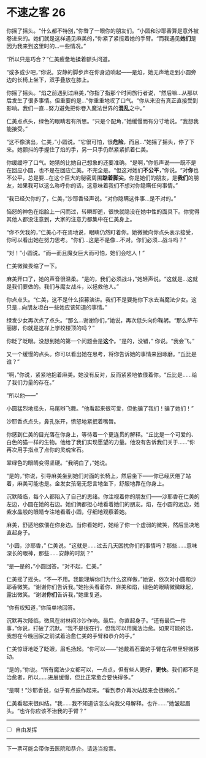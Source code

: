 # 不速之客 26

你摇了摇头。“什么都不特别，”你瞥了一眼你的朋友们。“小圆和沙耶香算是意外被卷进来的。她们就是这样遇见麻美的，”你紧了紧揽着她的手臂。“而我遇见**她们**是因为我来到这里时的...一些情况。”

“所以只是巧合？”仁美疲惫地揉着额头问道。

“或多或少吧，”你说。安静的脚步声在你身边响起——是焰，她无声地走到小圆旁边的长椅上坐下，双手叠放在膝上。

你摇了摇头。“焰之前遇到过麻美，”你指了指那个时间旅行者说，“然后嘛...从那以后发生了很多事情。但重要的是...”你重重地叹了口气。“你从来没有真正直接受到影响。我们一直...努力避免把你卷入魔法世界的**混乱**之中。”

仁美点点头，绿色的眼睛若有所思。“只是个配角，”她缓慢而有分寸地说。“我想我能接受。”

“这不像演出，仁美，”小圆说。“它很可怕，很**危险**，而且...”她摇了摇头，停了下来。她颤抖的手握住了焰的手，另一只手仍然紧紧抓着仁美。

你缓缓呼了口气。她猜的比她自己想象的还要准确。“是啊，”你低声说——既不是在回应小圆，也不是在回应仁美。不完全是。“但这对她们**不公平**，”你说。“对**你**也不公平，总是要...在这个巨大的秘密周围**踮着脚尖**。你是她们的朋友，是**我们**的朋友，如果我可以这么称呼你的话，这意味着我们不想对你隐瞒任何事情。”

“我已经欠你的了，仁美，”沙耶香轻声说。“对你隐瞒这件事...是不对的。”

恼怒的神色在焰脸上一闪而过，转瞬即逝，很快就隐没在她中性的面具下。你觉得其他人都没注意到，大家的注意力都集中在仁美身上。

“你不欠我的，”仁美心不在焉地说，眼睛仍然盯着你。她微微向你点头表示接受，你可以看出她在努力思考。“你们...这是不是像...不对。你们必须...战斗吗？”

“对！”小圆说。“而—而且魔女巨大而可怕，她们会吃人！”

仁美微微畏缩了一下。

麻美开口了，她的声音很温柔。“是的，我们必须战斗，”她轻声说。“这就是...这就是我们要做的。我们与魔女战斗，以拯救他人。”

你点点头。“仁美，这不是什么招募演讲。我们不是要拖你下水去当魔法少女。这只是...向朋友坦白一些她应该知道的事情。”

绿发少女再次点了点头。“那么...谢谢你们，”她说，再次低头向你鞠躬。“那么萨布丽娜，你就是这样上学校楼顶的吗？”

你眨了眨眼。没想到她的第一个问题会是**这个**。“是的，没错，” 你说。“我会飞。”

又一个缓慢的点头。你可以看出她在思考，将你告诉她的事情来回琢磨。“丘比是谁？”

“啊，”你说，紧紧地抱着麻美。她没有反对，反而紧紧地依偎着你。“丘比是……给了我们力量的存在。”

“所以他——”

小圆猛烈地摇头，马尾辫飞舞。“他看起来很可爱，但他骗了我们！骗了她们！”

沙耶香点点头，鼻孔张开，愤怒地紧抿着嘴唇。

你感到仁美的目光落在你身上，等待着一个更连贯的解释。“丘比是一个可爱的、白色的猫一样的生物。他给了我们实现愿望的力量。他没有告诉我们关于……”你再次用手指点了点你的灵魂宝石。

翠绿色的眼睛变得坚硬。“我明白了，”她说。

“是的，”你说，引导麻美坐到她们对面的长椅上，然后坐下——你已经厌倦了站着，麻美可能也是。金发女孩毫无怨言地坐下，舒服地靠在你身上。

沉默降临，每个人都陷入了自己的思绪。你注视着你的朋友们——沙耶香在仁美的左边，小圆在她的右边。她们俩都担心地看着她们的朋友。焰，在小圆的远边，她紫水晶般的眼睛专注地看着小圆，仔细地观察着她。

麻美，舒适地依偎在你身边。当你看她时，她给了你一个虚弱的微笑，然后坚决地直起身子。

“小圆，沙耶香，” 仁美说。“这就是……过去几天困扰你们的事情吗？那些……意味深长的眼神，那些……安静的时刻？”

“是—是的，”小圆回答。“对不起，仁美。”

仁美摇了摇头。“不—不用。我能理解你们为什么这样做，”她说，依次对小圆和沙耶香微笑。“谢谢你们告诉我。”她抬头看着你、麻美和焰，绿色的眼睛微微眯起，露出微笑。“谢谢**你们**告诉我，”她重复道。

“你有权知道，”你简单地回答。

沉默再次降临，微风在树林间沙沙作响。最后，你直起身子。“还有最后一件事，”你说，打破了沉默。“我不是很在行，但我可以用魔法治愈。如果可能的话，我想在今晚回家之前试着治愈仁美的手臂和恭介的手。”

仁美惊讶地眨了眨眼，眉毛扬起。“你可以——”她戴着石膏的手臂在吊带里轻微移动。

“是的，”你说。“所有魔法少女都可以，一点点，但有些人更好，**更快**。我们都不是治愈者，所以……进展缓慢，但比正常愈合要快得多。”

“是啊！”沙耶香说，似乎有点振作起来。“看到恭介再次站起来会很棒的。”

仁美看起来很纠结。“我……我不知道该怎么向我父母解释。也许……”她皱起眉头。“也许你应该不治我的手臂？”

---

- [ ] 自由发挥

---

下一票可能会带你去医院和恭介。请适当投票。
